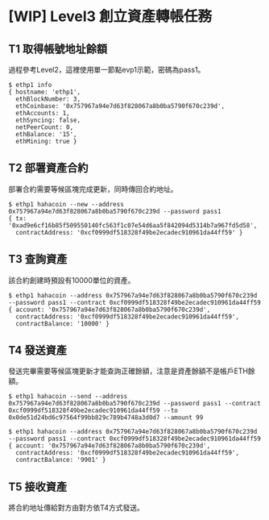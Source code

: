 # [WIP] Level3 創立資產轉帳任務

## T1 取得帳號地址餘額
過程參考Level2，這裡使用單一節點evp1示範，密碼為pass1。
```
$ ethp1 info
{ hostname: 'ethp1',
  ethBlockNumber: 3,
  ethCoinbase: '0x757967a94e7d63f828067a8b0ba5790f670c239d',
  ethAccounts: 1,
  ethSyncing: false,
  netPeerCount: 0,
  ethBalance: '15',
  ethMining: true }
```
## T2 部署資產合約
部署合約需要等候區塊完成更新，同時傳回合約地址。
```
$ ethp1 hahacoin --new --address 0x757967a94e7d63f828067a8b0ba5790f670c239d --password pass1
{ tx: '0xad9e6cf16b85f509550140fc563f1c07e54d6aa5f842094d5314b7a967fd5d58',
  contractAddress: '0xcf0999df518328f49be2ecadec910961da44ff59' }
```
## T3 查詢資產
該合約創建時預設有10000單位的資產。
```
$ ethp1 hahacoin --address 0x757967a94e7d63f828067a8b0ba5790f670c239d --password pass1 --contract 0xcf0999df518328f49be2ecadec910961da44ff59
{ account: '0x757967a94e7d63f828067a8b0ba5790f670c239d',
  contractAddress: '0xcf0999df518328f49be2ecadec910961da44ff59',
  contractBalance: '10000' }
```
## T4 發送資產
發送完畢需要等候區塊更新才能查詢正確餘額，注意是資產餘額不是帳戶ETH餘額。
```
$ ethp1 hahacoin --send --address 0x757967a94e7d63f828067a8b0ba5790f670c239d --password pass1 --contract 0xcf0999df518328f49be2ecadec910961da44ff59 --to 0x0de51d24bd6c97564f99bb829c789b4748a3d0d7 --amount 99

$ ethp1 hahacoin --address 0x757967a94e7d63f828067a8b0ba5790f670c239d --password pass1 --contract 0xcf0999df518328f49be2ecadec910961da44ff59
{ account: '0x757967a94e7d63f828067a8b0ba5790f670c239d',
  contractAddress: '0xcf0999df518328f49be2ecadec910961da44ff59',
  contractBalance: '9901' }

```
## T5 接收資產
將合約地址傳給對方由對方依T4方式發送。
